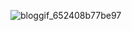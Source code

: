 



![bloggif_652408b77be97](https://github.com/ElianeCasassa/Modelisation-surfacique/assets/105204079/3e786b2d-00eb-477f-ba88-74e3506e4394)

